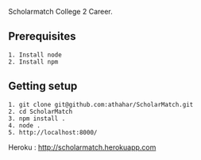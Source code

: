 

Scholarmatch  College 2 Career.

Prerequisites 
--------------------------------
	1. Install node
	2. Install npm



Getting setup 
--------------------------------

    1. git clone git@github.com:athahar/ScholarMatch.git
    2. cd ScholarMatch
    3. npm install .
    4. node .
    5. http://localhost:8000/
    

Heroku : http://scholarmatch.herokuapp.com

